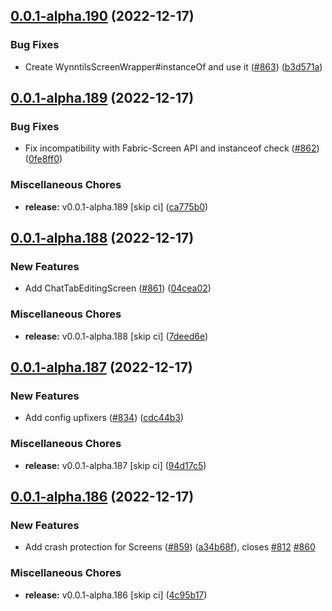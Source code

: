 ## [0.0.1-alpha.190](https://github.com/Wynntils/Artemis/compare/v0.0.1-alpha.189...v0.0.1-alpha.190) (2022-12-17)


### Bug Fixes

* Create WynntilsScreenWrapper#instanceOf and use it ([#863](https://github.com/Wynntils/Artemis/issues/863)) ([b3d571a](https://github.com/Wynntils/Artemis/commit/b3d571a92e642382b42b65d20d49e2e68b833ddc))

## [0.0.1-alpha.189](https://github.com/Wynntils/Artemis/compare/v0.0.1-alpha.188...v0.0.1-alpha.189) (2022-12-17)


### Bug Fixes

* Fix incompatibility with Fabric-Screen API and instanceof check ([#862](https://github.com/Wynntils/Artemis/issues/862)) ([0fe8ff0](https://github.com/Wynntils/Artemis/commit/0fe8ff04ff49b83add8f829aec5fe907a16ac040))


### Miscellaneous Chores

* **release:** v0.0.1-alpha.189 [skip ci] ([ca775b0](https://github.com/Wynntils/Artemis/commit/ca775b0ca41423ef5f5ccc60d983f351ed5248a8))

## [0.0.1-alpha.188](https://github.com/Wynntils/Artemis/compare/v0.0.1-alpha.187...v0.0.1-alpha.188) (2022-12-17)


### New Features

* Add ChatTabEditingScreen ([#861](https://github.com/Wynntils/Artemis/issues/861)) ([04cea02](https://github.com/Wynntils/Artemis/commit/04cea02e12b22f15dfd789b05dfd195fedaf5d5f))


### Miscellaneous Chores

* **release:** v0.0.1-alpha.188 [skip ci] ([7deed6e](https://github.com/Wynntils/Artemis/commit/7deed6ecdfc94d0616f749681062de99db3a2dbf))

## [0.0.1-alpha.187](https://github.com/Wynntils/Artemis/compare/v0.0.1-alpha.186...v0.0.1-alpha.187) (2022-12-17)


### New Features

* Add config upfixers ([#834](https://github.com/Wynntils/Artemis/issues/834)) ([cdc44b3](https://github.com/Wynntils/Artemis/commit/cdc44b31139a87f8b05a58bb56f75c62a83b1703))


### Miscellaneous Chores

* **release:** v0.0.1-alpha.187 [skip ci] ([94d17c5](https://github.com/Wynntils/Artemis/commit/94d17c5357d03f035989847896da80aaa1fa801b))

## [0.0.1-alpha.186](https://github.com/Wynntils/Artemis/compare/v0.0.1-alpha.185...v0.0.1-alpha.186) (2022-12-17)


### New Features

* Add crash protection for Screens ([#859](https://github.com/Wynntils/Artemis/issues/859)) ([a34b68f](https://github.com/Wynntils/Artemis/commit/a34b68fe93113bf6da5961040fb8607599a9932c)), closes [#812](https://github.com/Wynntils/Artemis/issues/812) [#860](https://github.com/Wynntils/Artemis/issues/860)


### Miscellaneous Chores

* **release:** v0.0.1-alpha.186 [skip ci] ([4c95b17](https://github.com/Wynntils/Artemis/commit/4c95b179a286c0c88a5ff235d12cb52e3093899f))

